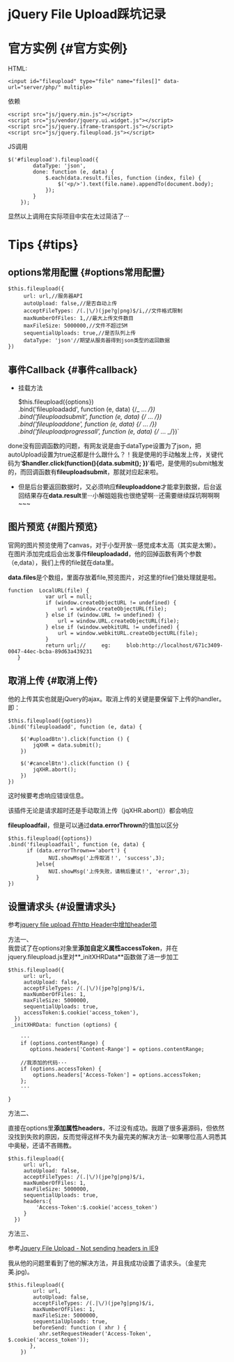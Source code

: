 # jQuery File Upload踩坑记录

# 官方实例 {#官方实例}

HTML:

```
<input id="fileupload" type="file" name="files[]" data-url="server/php/" multiple>
```

依赖

```
<script src="js/jquery.min.js"></script>
<script src="js/vendor/jquery.ui.widget.js"></script>
<script src="js/jquery.iframe-transport.js"></script>
<script src="js/jquery.fileupload.js"></script>
```

JS调用

```
$('#fileupload').fileupload({
        dataType: 'json',
        done: function (e, data) {
            $.each(data.result.files, function (index, file) {
                $('<p/>').text(file.name).appendTo(document.body);
            });
        }
    });
```

显然以上调用在实际项目中实在太过简洁了···

# Tips {#tips}

## options常用配置 {#options常用配置}

```
$this.fileupload({
     url: url,//服务器API
     autoUpload: false,//是否自动上传
     acceptFileTypes: /(.|\/)(jpe?g|png)$/i,//文件格式限制
     maxNumberOfFiles: 1,//最大上传文件数目
     maxFileSize: 5000000,//文件不超过5M
     sequentialUploads: true,//是否队列上传
     dataType: 'json'//期望从服务器得到json类型的返回数据
})
```

## 事件Callback {#事件callback}

* 挂载方法

  $this.fileupload\({options}\)  
       .bind\('fileuploadadd', function \(e, data\) {/_ ... _/}\)  
       .bind\('fileuploadsubmit', function \(e, data\) {/_ ... _/}\)  
       .bind\('fileuploaddone', function \(e, data\) {/_ ... _/}\)  
       .bind\('fileuploadprogressall', function \(e, data\) {/_ ... _/}\)\`

done没有回调函数的问题，有网友说是由于dataType设置为了json，把autoUpload设置为true这都是什么跟什么？！我是使用的手动触发上传，关键代码为‘**$handler.click\(function\(\){data.submit\(\); }\)**’看吧，是使用的submit触发的，而回调函数有**fileuploadsubmit**，那就对应起来啦。

* 但是后台要返回数据时，又必须响应**fileuploaddone**才能拿到数据，后台返回结果存在**data.result**里···小解姐姐我也很绝望啊···还需要继续踩坑啊啊啊~~~

## 图片预览 {#图片预览}

官网的图片预览使用了canvas，对于小型开放···感觉成本太高（其实是太懒）。 在图片添加完成后会出发事件**fileuploadadd**，他的回掉函数有两个参数（e,data），我们上传的file就在data里。

**data.files**是个数组，里面存放着file,预览图片，对这里的file们做处理就是啦。

```
function  LocalURL(file) {
            var url = null;
            if (window.createObjectURL != undefined) { 
                url = window.createObjectURL(file);
            } else if (window.URL != undefined) {
                url = window.URL.createObjectURL(file);
            } else if (window.webkitURL != undefined) { 
                url = window.webkitURL.createObjectURL(file);
            }
            return url;//     eg:     blob:http://localhost/671c3409-0047-44ec-bcba-89d63a439231
   }
```

## 取消上传 {#取消上传}

他的上传其实也就是jQuery的ajax。取消上传的关键是要保留下上传的handler。  
即：

```
$this.fileupload({options})
.bind('fileuploadadd', function (e, data) {

    $('#uploadBtn').click(function () {
        jqXHR = data.submit();
    })

    $('#cancelBtn').click(function () {
        jqXHR.abort();
    })
})
```

这时候要考虑响应错误信息。

该插件无论是请求超时还是手动取消上传（jqXHR.abort\(\)）都会响应

**fileuploadfail**，但是可以通过**data.errorThrown**的值加以区分

```
$this.fileupload({options})
.bind('fileuploadfail', function (e, data) {
      if (data.errorThrown=='abort') {
             NUI.showMsg('上传取消！', 'success',3);
         }else{
             NUI.showMsg('上传失败，请稍后重试！', 'error',3);
         }
})
```

## 设置请求头 {#设置请求头}

参考[jquery file upload 在http Header中增加header项](http://blog.csdn.net/zhouyingge1104/article/details/38316127)

方法一、  
我尝试了在options对象里**添加自定义属性accessToken**，并在jquery.fileupload.js里对**\_initXHRData**函数做了进一步加工

```
$this.fileupload({
     url: url,
     autoUpload: false,
     acceptFileTypes: /(.|\/)(jpe?g|png)$/i,
     maxNumberOfFiles: 1,
     maxFileSize: 5000000,
     sequentialUploads: true,
     accessToken:$.cookie('access_token'),
  })
 _initXHRData: function (options) {

    ···
    if (options.contentRange) {
       options.headers['Content-Range'] = options.contentRange;

    //我添加的代码···
    if (options.accessToken) {
        options.headers['Access-Token'] = options.accessToken;
    };
    ···

}
```

方法二、

直接在options里**添加属性headers**，不过没有成功。我跟了很多遍源码，但依然没找到失败的原因，反而觉得这样不失为最完美的解决方法···如果哪位高人洞悉其中奥秘，还请不吝赐教。

```
$this.fileupload({
     url: url,
     autoUpload: false,
     acceptFileTypes: /(.|\/)(jpe?g|png)$/i,
     maxNumberOfFiles: 1,
     maxFileSize: 5000000,
     sequentialUploads: true,
     headers:{
         'Access-Token':$.cookie('access_token')
     }
  })
```

方法三、

参考[Jquery File Upload - Not sending headers in IE9](http://stackoverflow.com/questions/22165996/jquery-file-upload-not-sending-headers-in-ie9)

我从他的问题里看到了他的解决方法，并且我成功设置了请求头。（金星完美.jpg\)。

```
$this.fileupload({
        url: url,
        autoUpload: false,
        acceptFileTypes: /(.|\/)(jpe?g|png)$/i,
        maxNumberOfFiles: 1,
        maxFileSize: 5000000,
        sequentialUploads: true,
        beforeSend: function ( xhr ) {
          xhr.setRequestHeader('Access-Token', $.cookie('access_token'));
       },    
    })
```



